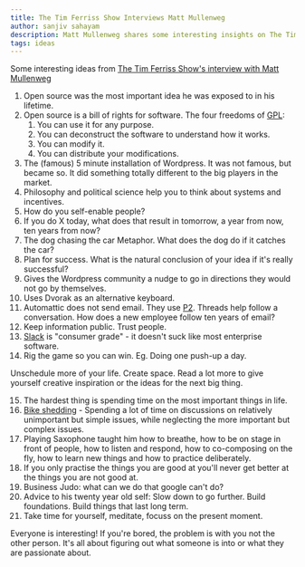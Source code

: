 ```yaml
---
title: The Tim Ferriss Show Interviews Matt Mullenweg
author: sanjiv sahayam
description: Matt Mullenweg shares some interesting insights on The Tim Ferriss Show.
tags: ideas
---
```


Some interesting ideas from [The Tim Ferriss Show's interview with Matt Mullenweg](http://fourhourworkweek.com/2015/02/09/matt-mullenweg)

1.  Open source was the most important idea he was exposed to in his lifetime.
2. Open source is a bill of rights for software. The four freedoms of [GPL](http://www.gnu.org/copyleft/gpl.html):
    1. You can use it for any purpose.
    2. You can deconstruct the software to understand how it works.
    3. You can modify it.
    4. You can distribute your modifications.
3. The (famous) 5 minute installation of Wordpress. It was not famous, but became so. It did something totally different to the big players in the market.
4. Philosophy and political science help you to think about systems and incentives.
5.  How do you self-enable people?
6. If you do X today, what does that result in tomorrow, a year from now, ten years from now?
7. The dog chasing the car Metaphor. What does the dog do if it catches the car?
8. Plan for success. What is the natural conclusion of your idea if it's really successful?
9.  Gives the Wordpress community a nudge to go in directions they would not go by themselves.
10. Uses Dvorak as an alternative keyboard.
11. Automattic does not send email. They use [P2](http://p2theme.com). Threads help follow a conversation. How does a new employee follow ten years of email?
12. Keep information public. Trust people.
13. [Slack](https://slack.com) is "consumer grade" - it doesn't suck like most enterprise software.
14. Rig the game so you can win. Eg. Doing one push-up a day.

<div class="quote">
Unschedule more of your life. Create space. Read a lot more to give yourself creative inspiration or the ideas for the next big thing.
</div>

15. The hardest thing is spending time on the most important things in life.
16. [Bike shedding](http://en.wikipedia.org/wiki/Parkinson%27s_law_of_triviality) - Spending a lot of time on discussions on relatively unimportant but simple issues, while neglecting the more important but complex issues.
17. Playing Saxophone taught him how to breathe, how to be on stage in front of people, how to listen and respond, how to co-composing on the fly, how to learn new things and how to practice deliberately.
18. If you only practise the things you are good at you'll never get better at the things you are not good at.
19. Business Judo: what can we do that google can't do?
20. Advice to his twenty year old self: Slow down to go further. Build foundations. Build things that last long term.
21. Take time for yourself, meditate, focuss on the present moment.

<div class="quote">
Everyone is interesting! If you're bored, the problem is with you not the other person. It's all about figuring out what someone is into or what they are passionate about.
</div>
